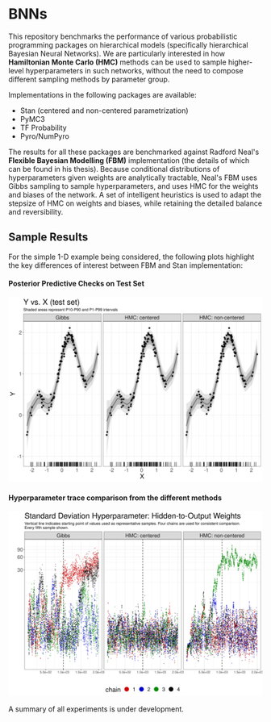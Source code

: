 # BNNs

This repository benchmarks the performance of various probabilistic programming packages on hierarchical models (specifically hierarchical Bayesian Neural Networks). We are particularly interested in how **Hamiltonian Monte Carlo (HMC)** methods can be used to sample higher-level hyperparameters in such networks, without the need to compose different sampling methods by parameter group.

Implementations in the following packages are available:

- Stan (centered and non-centered parametrization)
- PyMC3
- TF Probability
- Pyro/NumPyro

The results for all these packages are benchmarked against Radford Neal's **Flexible Bayesian Modelling (FBM)** implementation (the details of which can be found in his thesis). Because conditional distributions of hyperparameters given weights are analytically tractable, Neal's FBM uses Gibbs sampling to sample hyperparameters, and uses HMC for the weights and biases of the network. A set of intelligent heuristics is used to adapt the stepsize of HMC on weights and biases, while retaining the detailed balance and reversibility. 

## Sample Results

For the simple 1-D example being considered, the following plots highlight the key differences of interest between FBM and Stan implementation:

#### Posterior Predictive Checks on Test Set

![](docs/sample_y_vs_x.png)

#### Hyperparameter trace comparison from the different methods

![](docs/sample_hidden_to_output_precision.png)

A summary of all experiments is under development. 

